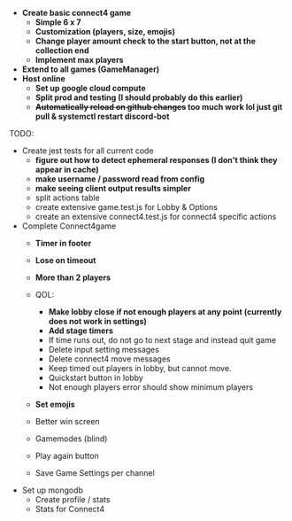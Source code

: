 
- **Create basic connect4 game**
    - **Simple 6 x 7** 
    - **Customization (players, size, emojis)**
    - **Change player amount check to the start button, not at the collection end**
    - **Implement max players**
- **Extend to all games (GameManager)**
- **Host online**
    - **Set up google cloud compute**
    - **Split prod and testing (I should probably do this earlier)**
    - **~~Automatically reload on github changes~~ too much work lol just git pull & systemctl restart discord-bot**

TODO:


- Create jest tests for all current code
    - **figure out how to detect ephemeral responses (I don't think they appear in cache)**
    - **make username / password read from config**
    - **make seeing client output results simpler**
    - split actions table
    - create extensive game.test.js for Lobby & Options
    - create an extensive connect4.test.js for connect4 specific actions
- Complete Connect4game
    - **Timer in footer**
    - **Lose on timeout**
    - **More than 2 players**
    - QOL:
        - **Make lobby close if not enough players at any point (currently does not work in settings)**
        - **Add stage timers**
        - If time runs out, do not go to next stage and instead quit game
        - Delete input setting messages
        - Delete connect4 move messages
        - Keep timed out players in lobby, but cannot move.
        - Quickstart button in lobby
        - Not enough players error should show minimum players

    - **Set emojis**
    - Better win screen
    - Gamemodes (blind)
    - Play again button
    - Save Game Settings per channel
- Set up mongodb
    - Create profile / stats
    - Stats for Connect4

    